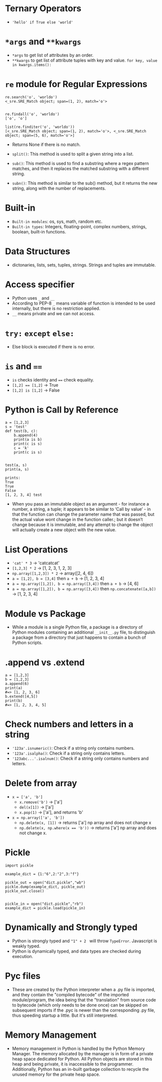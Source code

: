 # Ternary Operators

- `'hello' if True else 'world'`

# `*args` and `**kwargs`

- `*args` to get list of attributes by an order.
- `**kwargs` to get list of attribute tuples with key and value. `for key, value in kwargs.items(): `

# `re` module for Regular Expressions

```
re.search('o', 'worldo')
<_sre.SRE_Match object; span=(1, 2), match='o'>


re.findall('o', 'worldo')
['o', 'o']

list(re.finditer('o', 'worldo'))
[<_sre.SRE_Match object; span=(1, 2), match='o'>, <_sre.SRE_Match object; span=(5, 6), match='o'>]

```

- Returns None if there is no  match.

- `split()`: This method is used to split a given string into a list.
- `sub()`: This method is used to find a substring where a regex pattern matches, and then it replaces the matched substring with a different string.
- `subn()`: This method is similar to the sub() method, but it returns the new string, along with the number of replacements.

# Built-in

- `Built-in modules`: os, sys, math, random etc.
- `Built-in types`: Integers, floating-point, complex numbers, strings, boolean, built-in functions.

# Data Structures
- dictonaries, lists, sets, tuples, strings. Strings and tuples are immutable.

# Access specifier
- Python uses `_` and `__`
- According to PEP-8 `_` means variable of function is intended to be used internally, but there is no restriction applied.
- `__` means private and we can not access.

# `try:` `except` `else:`
- Else block is executed if there is no error.

# `is` and `==`

- `is` checks identity and `==` check equality.
- `[1,2] == [1,2]` -> True
- `[1,2] is [1,2]` -> False


# Python is Call by Reference

```
a = [1,2,3]
s = 'test'
def test(b, c):
    b.append(4)
    print(a is b)
    print(c is s)
    c = 'k'
    print(c is s)


test(a, s)
print(a, s)

prints:
True
True
False
[1, 2, 3, 4] test

```

- When you pass an immutable object as an argument - for instance a number, a string, a tuple; it appears to be similar to ‘Call by value’ - in that the function can change the parameter name that was passed, but the actual value wont change in the function caller.; but it doesn’t change because it is immutable, and any attempt to change the object will actually create a new object with the new value.

# List Operations

- `'cat' * 3` -> 'catcatcat'
- `[1,2,3] * 2` -> [1, 2, 3, 1, 2, 3]
- `np.array([1,2,3]) * 2` -> array([2, 4, 6])
- `a = [1,2], b = [3,4]` then `a + b` -> [1, 2, 3, 4]  
- `a = np.array([1,2]), b = np.array([3,4])` then `a + b` -> [4, 6]  
- `a = np.array([1,2]), b = np.array([3,4])` then `np.concatenate([a,b])` -> [1, 2, 3, 4]


# Module vs Package

- While a module is a single Python file, a package is a directory of Python modules containing an additional `__init__.py` file, to distinguish a package from a directory that just happens to contain a bunch of Python scripts.


# .append vs .extend

```
a = [1,2,3]
b = [1,2,3]
a.append(6)
print(a)
#=> [1, 2, 3, 6]
b.extend([4,5])
print(b)
#=> [1, 2, 3, 4, 5]

```

# Check numbers and letters in a string

- `'123a'.isnumeric()`: Check if a string only contains numbers.
- `'123a'.isalpha()`: Check if a string only contains letters.
- `'123abc...'.isalnum()`:  Check if a string only contains numbers and letters.


# Delete from array

- `x = ['a', 'b']`
  - `x.remove('b')` -> ['a']
  - `del(x[1])` -> ['a']
  - `x.pop(1)` -> ['a'], and returns 'b'
- `x = np.array(['a', 'b'])`
  - `np.delete(x, [1])` -> returns ['a'] np array and does not change x
  - `np.delete(x, np.where(x == 'b'))` -> returns ['a'] np array and does not change x.


# Pickle

```
import pickle

example_dict = {1:"6",2:"2",3:"f"}

pickle_out = open("dict.pickle","wb")
pickle.dump(example_dict, pickle_out)
pickle_out.close()


pickle_in = open("dict.pickle","rb")
example_dict = pickle.load(pickle_in)

```

# Dynamically and Strongly typed
- Python is strongly typed and `"1" + 2 ` will throw `TypeError`. Javascript is weakly typed.
- Python is dynamically typed, and data types are checked during execution.

# Pyc files
- These are created by the Python interpreter when a .py file is imported, and they contain the "compiled bytecode" of the imported module/program, the idea being that the "translation" from source code to bytecode (which only needs to be done once) can be skipped on subsequent imports if the .pyc is newer than the corresponding .py file, thus speeding startup a little. But it's still interpreted.


# Memory Management
- Memory management in Python is handled by the Python Memory Manager. The memory allocated by the manager is in form of a private heap space dedicated for Python. All Python objects are stored in this heap and being private, it is inaccessible to the programmer. Additionally, Python has an in-built garbage collection to recycle the unused memory for the private heap space.
